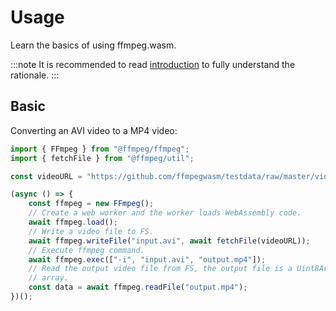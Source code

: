# Usage

Learn the basics of using ffmpeg.wasm.

:::note
It is recommended to read [introduction](/docs/intro) to fully understand the
rationale.
:::

## Basic

Converting an AVI video to a MP4 video:

```js
import { FFmpeg } from "@ffmpeg/ffmpeg";
import { fetchFile } from "@ffmpeg/util";

const videoURL = "https://github.com/ffmpegwasm/testdata/raw/master/video-15s.avi";

(async () => {
    const ffmpeg = new FFmpeg();
    // Create a web worker and the worker loads WebAssembly code.
    await ffmpeg.load();
    // Write a video file to FS.
    await ffmpeg.writeFile("input.avi", await fetchFile(videoURL));
    // Execute ffmpeg command.
    await ffmpeg.exec(["-i", "input.avi", "output.mp4"]);
    // Read the output video file from FS, the output file is a Uint8Array typed
    // array.
    const data = await ffmpeg.readFile("output.mp4");
})();
```
